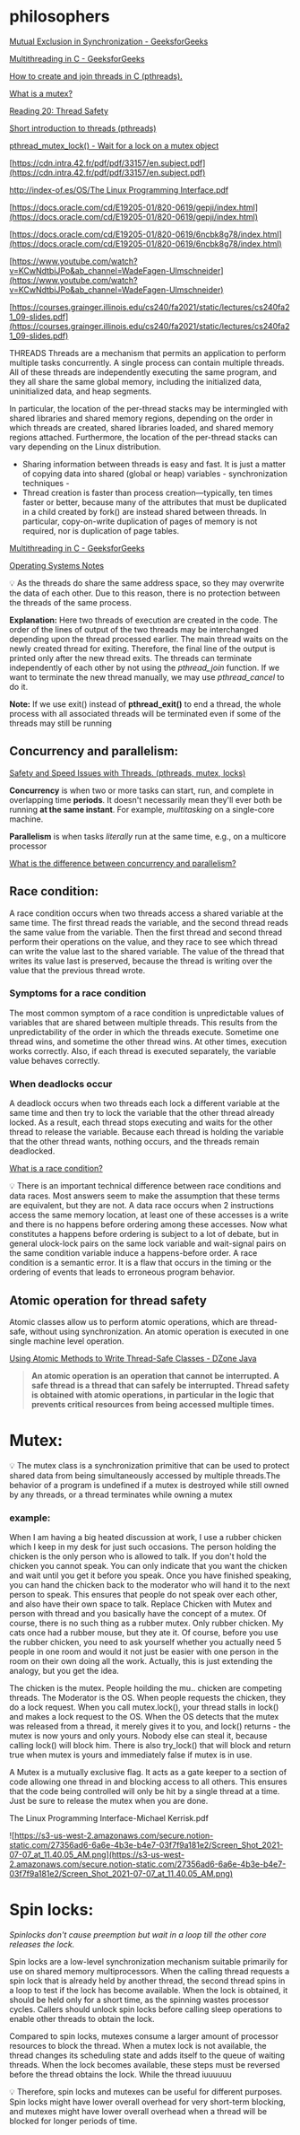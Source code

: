 # philosophers
[Mutual Exclusion in Synchronization - GeeksforGeeks](https://www.geeksforgeeks.org/mutual-exclusion-in-synchronization/)

[Multithreading in C - GeeksforGeeks](https://www.geeksforgeeks.org/multithreading-c-2/)

[How to create and join threads in C (pthreads).](https://www.youtube.com/watch?v=uA8X5zNOGw8&list=PL9IEJIKnBJjFZxuqyJ9JqVYmuFZHr7CFM&ab_channel=JacobSorber)

[What is a mutex?](https://stackoverflow.com/questions/34524/what-is-a-mutex)

[Reading 20: Thread Safety](http://web.mit.edu/6.031/www/fa17/classes/20-thread-safety/)

[Short introduction to threads (pthreads)](https://www.youtube.com/watch?v=d9s_d28yJq0&list=PLfqABt5AS4FmuQf70psXrsMLEDQXNkLq2&ab_channel=CodeVault)

[pthread_mutex_lock() - Wait for a lock on a mutex object](https://www.ibm.com/docs/en/zos/2.4.0?topic=functions-pthread-mutex-lock-wait-lock-mutex-object)

[https://cdn.intra.42.fr/pdf/pdf/33157/en.subject.pdf](https://cdn.intra.42.fr/pdf/pdf/33157/en.subject.pdf)

[http://index-of.es/OS/The Linux Programming Interface.pdf](http://index-of.es/OS/The%20Linux%20Programming%20Interface.pdf)

[https://docs.oracle.com/cd/E19205-01/820-0619/gepji/index.html](https://docs.oracle.com/cd/E19205-01/820-0619/gepji/index.html)

[https://docs.oracle.com/cd/E19205-01/820-0619/6ncbk8g78/index.html](https://docs.oracle.com/cd/E19205-01/820-0619/6ncbk8g78/index.html)

[https://www.youtube.com/watch?v=KCwNdtbiJPo&ab_channel=WadeFagen-Ulmschneider](https://www.youtube.com/watch?v=KCwNdtbiJPo&ab_channel=WadeFagen-Ulmschneider)

[https://courses.grainger.illinois.edu/cs240/fa2021/static/lectures/cs240fa21_09-slides.pdf](https://courses.grainger.illinois.edu/cs240/fa2021/static/lectures/cs240fa21_09-slides.pdf)


THREADS
Threads are a mechanism that permits an application to perform multiple tasks concurrently. A single process can contain multiple threads. All of these threads are independently executing the same program, and they all share the same global memory, including the initialized data, uninitialized data, and heap segments.

In particular, the location of the per-thread stacks may be intermingled with shared libraries and shared memory regions, depending on the order in which threads are created, shared libraries loaded, and shared memory regions attached. Furthermore, the location of the per-thread stacks can vary depending on the Linux distribution.

- Sharing information between threads is easy and fast. It is just a matter of copying data into shared (global or heap) variables - synchronization techniques -
- Thread creation is faster than process creation—typically, ten times faster or better, because many of the attributes that must be duplicated in a child created by fork() are instead shared between threads. In particular, copy-on-write duplication of pages of memory is not required, nor is duplication of page tables.

[Multithreading in C - GeeksforGeeks](https://www.geeksforgeeks.org/multithreading-c-2/)

[Operating Systems Notes](https://www.personal.kent.edu/~rmuhamma/OpSystems/Myos/threads.htm)

<aside>
💡 As the threads do share the same address space, so they may overwrite the data of each other. Due to this reason, there is no protection between the threads of the same process.

</aside>

[](https://www.geeksforgeeks.org/thread-functions-in-c-c/)

**Explanation:** Here two threads of execution are created in the code. The order of the lines of output of the two threads may be interchanged depending upon the thread processed earlier. The main thread waits on the newly created thread for exiting. Therefore, the final line of the output is printed only after the new thread exits. The threads can terminate independently of each other by not using the *pthread_join* function. If we want to terminate the new thread manually, we may use *pthread_cancel* to do it.

**Note:** If we use exit() instead of **pthread_exit()** to end a thread, the whole process with all associated threads will be terminated even if some of the threads may still be running

## Concurrency and parallelism:

[Safety and Speed Issues with Threads. (pthreads, mutex, locks)](https://youtu.be/9axu8CUvOKY?list=PL9IEJIKnBJjFZxuqyJ9JqVYmuFZHr7CFM&t=292)

**Concurrency** is when two or more tasks can start, run, and complete in overlapping time **periods**. It doesn't necessarily mean they'll ever both be running **at the same instant**. For example, *multitasking* on a single-core machine.

**Parallelism** is when tasks *literally* run at the same time, e.g., on a multicore processor

[What is the difference between concurrency and parallelism?](https://stackoverflow.com/questions/1050222/what-is-the-difference-between-concurrency-and-parallelism)

## **Race condition:**

A race condition occurs when two threads access a shared variable at the same time. The first thread reads the variable, and the second thread reads the same value from the variable. Then the first thread and second thread perform their operations on the value, and they race to see which thread can write the value last to the shared variable. The value of the thread that writes its value last is preserved, because the thread is writing over the value that the previous thread wrote.

### **Symptoms for a race condition**

The most common symptom of a race condition is unpredictable values of variables that are shared between multiple threads. This results from the unpredictability of the order in which the threads execute. Sometime one thread wins, and sometime the other thread wins. At other times, execution works correctly. Also, if each thread is executed separately, the variable value behaves correctly.

### **When deadlocks occur**

A deadlock occurs when two threads each lock a different variable at the same time and then try to lock the variable that the other thread already locked. As a result, each thread stops executing and waits for the other thread to release the variable. Because each thread is holding the variable that the other thread wants, nothing occurs, and the threads remain deadlocked.

[What is a race condition?](https://stackoverflow.com/questions/34510/what-is-a-race-condition)

<aside>
💡 There is an important technical difference between race conditions and data races. Most answers seem to make the assumption that these terms are equivalent, but they are not.
A data race occurs when 2 instructions access the same memory location, at least one of these accesses is a write and there is no happens before ordering among these accesses. Now what constitutes a happens before ordering is subject to a lot of debate, but in general ulock-lock pairs on the same lock variable and wait-signal pairs on the same condition variable induce a happens-before order.
A race condition is a semantic error. It is a flaw that occurs in the timing or the ordering of events that leads to erroneous program behavior.

</aside>

## Atomic operation for thread safety

Atomic classes allow us to perform atomic operations, which are thread-safe, without using synchronization. An atomic operation is executed in one single machine level operation.

[Using Atomic Methods to Write Thread-Safe Classes - DZone Java](https://dzone.com/articles/using-atomic-methods-to-write-thread-safe-classes)

> **An atomic operation is an operation that cannot be interrupted.
A safe thread is a thread that can safely be interrupted.
Thread safety is obtained with atomic operations, in particular in the logic that prevents critical resources from being accessed multiple times.**
> 

# Mutex:

<aside>
💡 The mutex class is a synchronization primitive that can be used to protect shared data from being simultaneously accessed by multiple threads.The behavior of a program is undefined if a mutex is destroyed while still owned by any threads, or a thread terminates while owning a mutex

</aside>

### example:

When I am having a big heated discussion at work, I use a rubber chicken which I keep in my desk for just such occasions. The person holding the chicken is the only person who is allowed to talk. If you don't hold the chicken you cannot speak. You can only indicate that you want the chicken and wait until you get it before you speak. Once you have finished speaking, you can hand the chicken back to the moderator who will hand it to the next person to speak. This ensures that people do not speak over each other, and also have their own space to talk.
Replace Chicken with Mutex and person with thread and you basically have the concept of a mutex.
Of course, there is no such thing as a rubber mutex. Only rubber chicken. My cats once had a rubber mouse, but they ate it.
Of course, before you use the rubber chicken, you need to ask yourself whether you actually need 5 people in one room and would it not just be easier with one person in the room on their own doing all the work. Actually, this is just extending the analogy, but you get the idea.

The chicken is the mutex. People hoilding the mu.. chicken are competing threads. The Moderator is the OS. When people requests the chicken, they do a lock request. When you call mutex.lock(), your thread stalls in lock() and makes a lock request to the OS. When the OS detects that the mutex was released from a thread, it merely gives it to you, and lock() returns - the mutex is now yours and only yours. Nobody else can steal it, because calling lock() will block him. There is also try_lock() that will block and return true when mutex is yours and immediately false if mutex is in use.

A Mutex is a mutually exclusive flag. It acts as a gate keeper to a section of code allowing one thread in and blocking access to all others. This ensures that the code being controlled will only be hit by a single thread at a time. Just be sure to release the mutex when you are done.

The Linux Programming Interface-Michael Kerrisk.pdf

![https://s3-us-west-2.amazonaws.com/secure.notion-static.com/27356ad6-6a6e-4b3e-b4e7-03f7f9a181e2/Screen_Shot_2021-07-07_at_11.40.05_AM.png](https://s3-us-west-2.amazonaws.com/secure.notion-static.com/27356ad6-6a6e-4b3e-b4e7-03f7f9a181e2/Screen_Shot_2021-07-07_at_11.40.05_AM.png)

# Spin locks:

*Spinlocks don't cause preemption but wait in a loop till the other core releases the lock.*

Spin locks are a low-level synchronization mechanism suitable primarily for use on shared memory multiprocessors. When the calling thread requests a spin lock that is already held by another thread, the second thread spins in a loop to test if the lock has become available. When the lock is obtained, it should be held only for a short time, as the spinning wastes processor cycles. Callers should unlock spin locks before calling sleep operations to enable other threads to obtain the lock.

Compared to spin locks, mutexes consume a larger amount of processor resources to block the thread. When a mutex lock is not available, the thread changes its scheduling state and adds itself to the queue of waiting threads. When the lock becomes available, these steps must be reversed before the thread obtains the lock. While the thread iuuuuuu

<aside>
💡 Therefore, spin locks and mutexes can be useful for different purposes. Spin locks might have lower overall overhead for very short-term blocking, and mutexes might have lower overall overhead when a thread will be blocked for longer periods of time.

</aside>